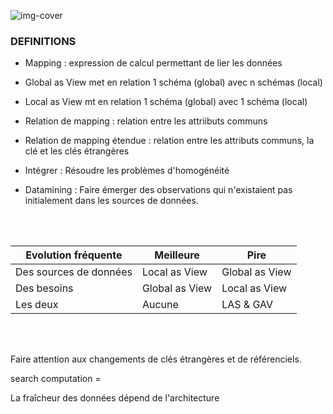 ![img-cover](\images\lessons\keyboard-0.jpg)

### DEFINITIONS

* Mapping : expression de calcul permettant de lier les données
* Global as View met en relation 1 schéma (global) avec n schémas (local)
* Local as View mt en relation 1 schéma (global) avec 1 schéma (local)
* Relation de mapping : relation entre les attriibuts communs
* Relation de mapping étendue : relation entre les attributs communs, la clé et les clés étrangères

* Intégrer : Résoudre les problèmes d'homogénéité

* Datamining : Faire émerger des observations qui n'existaient pas initialement dans les sources de données.

<br>
<br>

| Evolution fréquente       | Meilleure         | Pire          |
|---------------------------|-------------------|---------------|
| Des sources de données    |Local as View      | Global as View|
| Des besoins               |Global as View     | Local as View |
| Les deux                  |Aucune             | LAS & GAV     |


<br>
<br>

Faire attention aux changements de clés étrangères et de référenciels.

search computation =

La fraîcheur des données dépend de l'architecture
